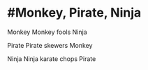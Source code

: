 #Monkey, Pirate, Ninja
======================

Monkey
	Monkey fools Ninja


Pirate
	Pirate skewers Monkey


Ninja
	Ninja karate chops Pirate
